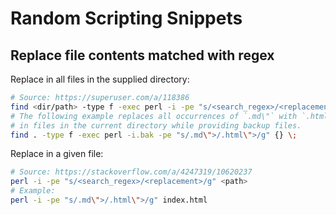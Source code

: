 # Random Scripting Snippets

## Replace file contents matched with regex

Replace in all files in the supplied directory:

```bash
# Source: https://superuser.com/a/118386
find <dir/path> -type f -exec perl -i -pe "s/<search_regex>/<replacement>/g" {} \;
# The following example replaces all occurrences of `.md\"` with `.html\"`
# in files in the current directory while providing backup files.
find . -type f -exec perl -i.bak -pe "s/.md\">/.html\">/g" {} \;
```

Replace in a given file:

```bash
# Source: https://stackoverflow.com/a/4247319/10620237
perl -i -pe "s/<search_regex>/<replacement>/g" <path>
# Example:
perl -i -pe "s/.md\">/.html\">/g" index.html
```
